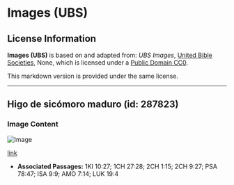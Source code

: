 # Images (UBS)

## License Information

**Images (UBS)** is based on and adapted from: _UBS Images_, [United Bible Societies](https://unitedbiblesocieties.org/), None, which is licensed under a [Public Domain CC0](https://creativecommons.org/public-domain/cc0/).

This markdown version is provided under the same license.



--------------------------------

## Higo de sicómoro maduro (id: 287823)

### Image Content

![Image](https://cdn.aquifer.bible/aquifer-content/resources/Media/WEB-0853_sycomore_fig_ripe.jpg)

[link](https://cdn.aquifer.bible/aquifer-content/resources/Media/WEB-0853_sycomore_fig_ripe.jpg)

* **Associated Passages:** 1KI 10:27; 1CH 27:28; 2CH 1:15; 2CH 9:27; PSA 78:47; ISA 9:9; AMO 7:14; LUK 19:4


